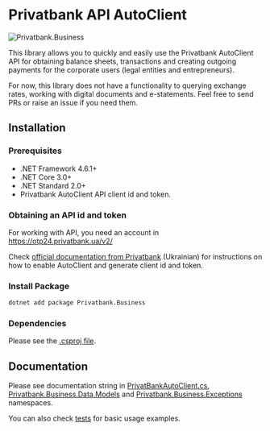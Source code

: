 # Privatbank API AutoClient

![Privatbank.Business](https://github.com/mindcollapse/Privatbank.Business/workflows/Privatbank.Business/badge.svg)

This library allows you to quickly and easily use the Privatbank AutoClient API for obtaining balance sheets, transactions and creating outgoing payments for the corporate users (legal entities and entrepreneurs).

For now, this library does not have a functionality to querying exchange rates, working with digital documents and e-statements. Feel free to send PRs or raise an issue if you need them.  

## Installation 

### Prerequisites

* .NET Framework 4.6.1+
* .NET Core 3.0+
* .NET Standard 2.0+
* Privatbank AutoClient API client id and token.

### Obtaining an API id and token

For working with API, you need an account in https://otp24.privatbank.ua/v2/

Check [official documentation from Privatbank](https://docs.google.com/document/d/e/2PACX-1vTtKvGa3P4E-lDqLg3bHRF6Wi9S7GIjSMFEFxII5qQZBGxuTXs25hQNiUU1hMZQhOyx6BNvIZ1bVKSr/pub) (Ukrainian) 
for instructions on how to enable AutoClient and generate client id and token.

### Install Package

```cmd
dotnet add package Privatbank.Business
```

### Dependencies

Please see the [.csproj file](Privatbank.Business/Privatbank.Business.csproj).

## Documentation

Please see documentation string in [PrivatBankAutoClient.cs](Privatbank.Business/PrivatbankAutoClient.cs), [Privatbank.Business.Data.Models](Privatbank.Business/Data/Models) and [Privatbank.Business.Exceptions](Privatbank.Business/Exceptions) namespaces.

You can also check [tests](Privatbank.Business.Tests/PrivatBankAutoClient.cs) for basic usage examples.
